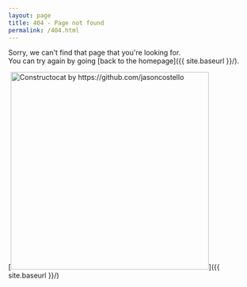 ```yaml
---
layout: page
title: 404 - Page not found
permalink: /404.html
---
```


Sorry, we can't find that page that you're looking for.  
You can try again by going [back to the homepage]({{ site.baseurl }}/).

[<img src="{{ site.baseurl }}/images/404.jpg" alt="Constructocat by https://github.com/jasoncostello" style="width: 400px;"/>]({{ site.baseurl }}/)
